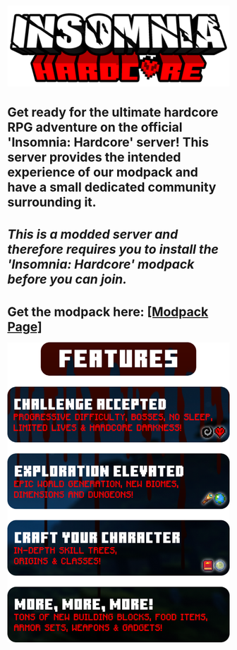 ![Insomnia: Hardcore](https://raw.githubusercontent.com/CrismPack/CDN/main/desc/insomnia/insomnia.png)
# Get ready for the ultimate hardcore RPG adventure on the official 'Insomnia: Hardcore' server! This server provides the intended experience of our modpack and have a small dedicated community surrounding it.

# *This is a modded server and therefore requires you to install the **'Insomnia: Hardcore'** modpack before you can join.*
# Get the modpack here: [[Modpack Page]](https://www.curseforge.com/minecraft/modpacks/insomnia-hardcore)  

![Features](https://raw.githubusercontent.com/CrismPack/CDN/main/desc/insomnia/features.png)